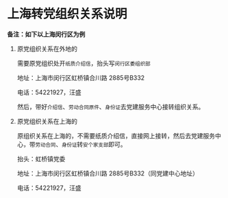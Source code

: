 # 上海转党组织关系说明

**备注：如下以上海闵行区为例**

1. 原党组织关系在外地的

    需要原党组织处开`纸质介绍信`，抬头写`闵行区委组织部`

    地址：上海市闵行区虹桥镇合川路 2885号B332

    电话：54221927，汪盛

    然后，带好`介绍信`、`劳动合同原件`、`身份证`去党建服务中心接转组织关系。

1. 原党组织关系在上海的

    原组织关系在上海的，不需要纸质介绍信，直接网上接转，然后去党建服务中心，带`劳动合同`、`身份证`转`安个家支部`即可。

    抬头：虹桥镇党委

    地址：上海市闵行区虹桥镇合川路 2885号B332（同党建中心地址）
    
    电话：54221927，汪盛
